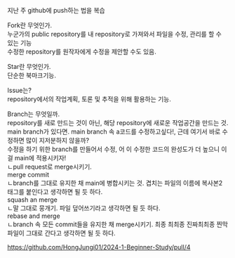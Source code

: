 지난 주 github에 push하는 법을 복습  
  
Fork란 무엇인가.  
누군가의 public repository를 내 repository로 가져와서 파일을 수정, 관리를 할 수 있는 기능  
수정한 repository를 원작자에게 수정을 제안할 수도 있음.  
  
Star란 무엇인가.  
단순한 북마크기능.  
  
Issue는?  
repository에서의 작업계획, 토론 및 추적을 위해 활용하는 기능.  
  
Branch는 무엇일까.  
repository를 새로 만드는 것이 아닌, 해당 repository에 새로운 작업공간을 만드는 것.  
main branch가 있다면. main branch 속 a코드를 수정하고싶다!, 근데 여기서 바로 수정하면 많이 지저분하지 않을까?  
수정을 하기 위한 branch를 만들어서 수정, 어 이 수정한 코드의 완성도가 더 높으니 이걸 main에 적용시키자!  
ㄴpull request로 merge시키기.  
merge commit  
ㄴbranch를 그대로 유지한 채 main에 병합시키는 것. 겹치는 파일의 이름에 복사본2 태그를 붙인다고 생각하면 될 듯 하다.  
squash an merge  
ㄴ말 그대로 뭉개기. 파일 덮어쓰기라고 생각하면 될 듯 하다.  
rebase and merge  
ㄴbranch 속 모든 commit들을 유지한 채 merge시키기. 최종 최최종 진짜최최종 찐막 파일이 그대로 간다고 생각하면 될 듯 하다.  

https://github.com/HongJungi01/2024-1-Beginner-Study/pull/4